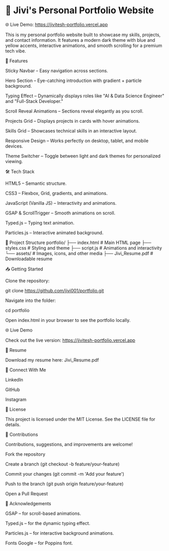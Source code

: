 # 💼 Jivi's Personal Portfolio Website
🌐 Live Demo: https://jivitesh-portfolio.vercel.app

This is my personal portfolio website built to showcase my skills, projects, and contact information. It features a modern dark theme with blue and yellow accents, interactive animations, and smooth scrolling for a premium tech vibe.

🚀 Features

Sticky Navbar – Easy navigation across sections.

Hero Section – Eye-catching introduction with gradient + particle background.

Typing Effect – Dynamically displays roles like "AI & Data Science Engineer" and "Full-Stack Developer."

Scroll Reveal Animations – Sections reveal elegantly as you scroll.

Projects Grid – Displays projects in cards with hover animations.

Skills Grid – Showcases technical skills in an interactive layout.

Responsive Design – Works perfectly on desktop, tablet, and mobile devices.

Theme Switcher – Toggle between light and dark themes for personalized viewing.

🛠️ Tech Stack

HTML5 – Semantic structure.

CSS3 – Flexbox, Grid, gradients, and animations.

JavaScript (Vanilla JS) – Interactivity and animations.

GSAP & ScrollTrigger – Smooth animations on scroll.

Typed.js – Typing text animation.

Particles.js – Interactive animated background.

📁 Project Structure
portfolio/
├── index.html        # Main HTML page
├── styles.css        # Styling and theme
├── script.js         # Animations and interactivity
└── assets/           # Images, icons, and other media
         ├── Jivi_Resume.pdf   # Downloadable resume


📥 Getting Started

Clone the repository:

git clone https://github.com/jivi001/portfolio.git


Navigate into the folder:

cd portfolio


Open index.html in your browser to see the portfolio locally.

🌐 Live Demo

Check out the live version: https://jivitesh-portfolio.vercel.app

📄 Resume

Download my resume here: Jivi_Resume.pdf

📱 Connect With Me

LinkedIn

GitHub

Instagram

📝 License

This project is licensed under the MIT License. See the LICENSE
 file for details.

🤝 Contributions

Contributions, suggestions, and improvements are welcome!

Fork the repository

Create a branch (git checkout -b feature/your-feature)

Commit your changes (git commit -m 'Add your feature')

Push to the branch (git push origin feature/your-feature)

Open a Pull Request

🙏 Acknowledgements

GSAP
 – for scroll-based animations.

Typed.js
 – for the dynamic typing effect.

Particles.js
 – for interactive background animations.

Fonts Google
 – for Poppins font.
